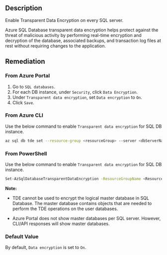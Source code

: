 ## Description

Enable Transparent Data Encryption on every SQL server.

Azure SQL Database transparent data encryption helps protect against the threat of malicious activity by performing real-time encryption and decryption of the database, associated backups, and transaction log files at rest without requiring changes to the application.

## Remediation

### From Azure Portal

1. Go to `SQL databases`.
2. For each DB instance, under `Security`, click `Data Encryption`.
3. Under `Transparent data encryption`, set `Data encryption` to `On`.
4. Click `Save`.

### From Azure CLI

Use the below command to enable `Transparent data encryption` for SQL DB instance.

```bash
az sql db tde set --resource-group <resourceGroup> --server <dbServerName> --database <dbName> --status Enabled
```

### From PowerShell

Use the below command to enable `Transparent data encryption` for SQL DB instance.

```bash
Set-AzSqlDatabaseTransparentDataEncryption -ResourceGroupName <Resource Group Name> -ServerName <SQL Server Name> -DatabaseName <Database Name> -State 'Enabled'
```

**Note:**

- TDE cannot be used to encrypt the logical master database in SQL Database. The master database contains objects that are needed to perform the TDE operations on the user databases.

- Azure Portal does not show master databases per SQL server. However, CLI/API responses will show master databases.

### Default Value

By default, `Data encryption` is set to `On`.
